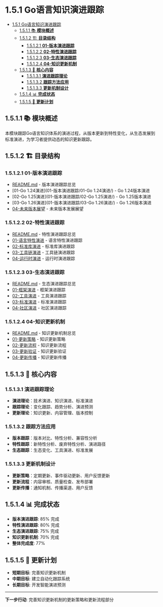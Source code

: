 # 1.5.1 Go语言知识演进跟踪

<!-- TOC START -->
- [1.5.1 Go语言知识演进跟踪](#151-go语言知识演进跟踪)
  - [1.5.1.1 📚 **模块概述**](#1511--模块概述)
  - [1.5.1.2 🏗️ **目录结构**](#1512-️-目录结构)
    - [1.5.1.2.1 **01-版本演进跟踪**](#15121-01-版本演进跟踪)
    - [1.5.1.2.2 **02-特性演进跟踪**](#15122-02-特性演进跟踪)
    - [1.5.1.2.3 **03-生态演进跟踪**](#15123-03-生态演进跟踪)
    - [1.5.1.2.4 **04-知识更新机制**](#15124-04-知识更新机制)
  - [1.5.1.3 🎯 **核心内容**](#1513--核心内容)
    - [1.5.1.3.1 **演进跟踪理论**](#15131-演进跟踪理论)
    - [1.5.1.3.2 **跟踪方法应用**](#15132-跟踪方法应用)
    - [1.5.1.3.3 **更新机制设计**](#15133-更新机制设计)
  - [1.5.1.4 📊 **完成状态**](#1514--完成状态)
  - [1.5.1.5 🔄 **更新计划**](#1515--更新计划)
<!-- TOC END -->

## 1.5.1.1 📚 **模块概述**

本模块跟踪Go语言知识体系的演进过程，从版本更新到特性变化，从生态发展到标准演进，为学习者提供动态的知识更新跟踪。

## 1.5.1.2 🏗️ **目录结构**

### 1.5.1.2.1 **01-版本演进跟踪**

- [README.md](01-版本演进跟踪/README.md) - 版本演进跟踪总览
- [01-Go 1.24演进](01-版本演进跟踪/01-Go 1.24演进/) - Go 1.24版本演进
- [02-Go 1.25演进](01-版本演进跟踪/02-Go 1.25演进/) - Go 1.25版本演进
- [03-Go 1.26演进](01-版本演进跟踪/03-Go 1.26演进/) - Go 1.26版本演进
- [04-未来版本展望](01-版本演进跟踪/04-未来版本展望/) - 未来版本发展展望

### 1.5.1.2.2 **02-特性演进跟踪**

- [README.md](02-特性演进跟踪/README.md) - 特性演进跟踪总览
- [01-语言特性演进](02-特性演进跟踪/01-语言特性演进/) - 语言特性演进跟踪
- [02-标准库演进](02-特性演进跟踪/02-标准库演进/) - 标准库演进跟踪
- [03-工具链演进](02-特性演进跟踪/03-工具链演进/) - 工具链演进跟踪
- [04-运行时演进](02-特性演进跟踪/04-运行时演进/) - 运行时演进跟踪

### 1.5.1.2.3 **03-生态演进跟踪**

- [README.md](03-生态演进跟踪/README.md) - 生态演进跟踪总览
- [01-框架演进](03-生态演进跟踪/01-框架演进/) - 框架演进跟踪
- [02-工具演进](03-生态演进跟踪/02-工具演进/) - 工具演进跟踪
- [03-标准演进](03-生态演进跟踪/03-标准演进/) - 标准演进跟踪
- [04-社区演进](03-生态演进跟踪/04-社区演进/) - 社区演进跟踪

### 1.5.1.2.4 **04-知识更新机制**

- [README.md](04-知识更新机制/README.md) - 知识更新机制总览
- [01-更新策略](04-知识更新机制/01-更新策略/) - 知识更新策略
- [02-更新流程](04-知识更新机制/02-更新流程/) - 知识更新流程
- [03-更新验证](04-知识更新机制/03-更新验证/) - 知识更新验证
- [04-更新传播](04-知识更新机制/04-更新传播/) - 知识更新传播

## 1.5.1.3 🎯 **核心内容**

### 1.5.1.3.1 **演进跟踪理论**

- **演进理论**：技术演进、知识演进、标准演进
- **跟踪理论**：变化跟踪、趋势分析、演进预测
- **更新理论**：知识更新、内容管理、版本控制

### 1.5.1.3.2 **跟踪方法应用**

- **版本跟踪**：版本对比、特性分析、兼容性分析
- **特性跟踪**：新特性分析、废弃特性分析、演进路径
- **生态跟踪**：生态变化、工具演进、标准发展

### 1.5.1.3.3 **更新机制设计**

- **更新策略**：定期更新、事件驱动更新、用户反馈更新
- **更新流程**：内容审核、质量检查、发布部署
- **更新传播**：通知机制、传播渠道、用户反馈

## 1.5.1.4 📊 **完成状态**

- **版本演进跟踪**: 85% 完成
- **特性演进跟踪**: 80% 完成
- **生态演进跟踪**: 75% 完成
- **知识更新机制**: 70% 完成
- **整体完成度**: 77%

## 1.5.1.5 🔄 **更新计划**

- **短期目标**: 完善知识更新机制
- **中期目标**: 建立自动化跟踪系统
- **长期目标**: 开发智能演进预测

---

**下一步行动**: 完善知识更新机制的更新策略和更新流程部分
